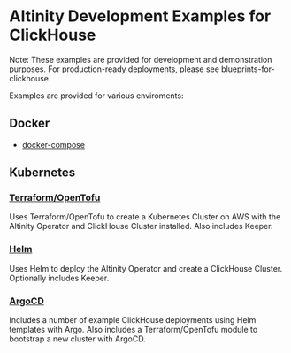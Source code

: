 # Altinity Development Examples for ClickHouse

Note: These examples are provided for development and demonstration purposes. For production-ready deployments, please see blueprints-for-clickhouse

Examples are provided for various enviroments:

## Docker

- [docker-compose](https://github.com/joshleecreates/clickhouse-examples/tree/main/docker)

## Kubernetes

### [Terraform/OpenTofu](./k8s/tf/README.md)

Uses Terraform/OpenTofu to create a Kubernetes Cluster on AWS with the Altinity Operator and ClickHouse Cluster installed. Also includes Keeper.

### [Helm](./k8s/helm/README.md)

Uses Helm to deploy the Altinity Operator and create a ClickHouse Cluster. Optionally includes Keeper.

### [ArgoCD](./k8s/argo/README.md)

Includes a number of example ClickHouse deployments using Helm templates with Argo. Also includes a Terraform/OpenTofu module to bootstrap a new cluster with ArgoCD.

